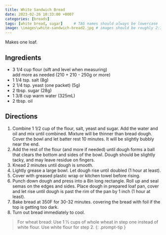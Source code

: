 ```yaml
---
title: White Sandwich Bread
date: 2023-02-26 10:33:00 +0007
categories: [breads]
tags: [white bread, sugar]     # TAG names should always be lowercase
image: \images\white-sandwich-bread2.jpg # images should be roughly 2:1 ratio
---
```


Makes one loaf.

## Ingredients

* 3 1/4 cup flour (sift and level when measuring)   
        add more as needed (210 + 210 - 250g or more)
* 1 1/4 tsp. salt (8g)
* 2 1/4 tsp. yeast (one packet) (5g)
* 2 tbsp. sugar (28g)
* 1 3/8 cup warm water (325mL)
* 2 tbsp. oil

## Directions

1. Combine 1 1/2 cup of the flour, salt, yeast and sugar. Add the water and oil and mix until combined. Mixture will be thinner than bread dough. Cover the bowl and let batter rest 10 minutes. It will be slightly bubbly near the end.
2. Add the rest of the flour (and more if needed) until dough forms a ball that clears the bottom and sides of the bowl. Dough should be slightly tacky, and may leave residue on fingers. 
3. Knead 2 minutes until dough is smooth.
4. Lightly grease a large bowl. Let dough rise until doubled (1 hour at least).
5. Cover with greased plastic wrap or kitchen towel before rising.
6. Punch down dough and press into a 8in long rectangle. Roll up and seal semas on the edges and sides. Place dough in prepared loaf pan, cover and let rise until dough is past the rim of the pan by 1 inch (1 hour at least).
7. Bake bread at 350F for 30-32 minutes. covering the bread with foil if the top is getting too dark.
8. Turn out bread immediately to cool.


> For wheat bread: Use 1 &frac12; cups of whole wheat in step one instead of white flour. Use white flour for step 2.
{: .prompt-tip }